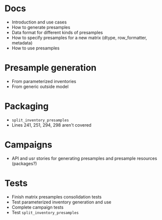# Docs

* Introduction and use cases
* How to generate presamples
* Data format for different kinds of presamples
* How to specify presamples for a new matrix (dtype, row_formatter, metadata)
* How to use presamples

# Presample generation

* From parameterized inventories
* From generic outside model

# Packaging

* `split_inventory_presamples`
* Lines 241, 251, 294, 298 aren't covered

# Campaigns

* API and usr stories for generating presamples and presample resources (packages?)

# Tests

* Finish matrix presamples consolidation tests
* Test parameterized inventory generation and use
* Complete campaign tests
* Test `split_inventory_presamples`
